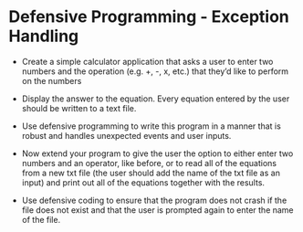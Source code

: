 # Defensive Programming - Exception Handling

* Create a simple calculator application that asks a user to enter two numbers and the operation (e.g. +, -, x, etc.) that they’d like to perform on the numbers
  
* Display the answer to the equation. Every equation entered by the user should be written to a text file.

* Use defensive programming to write this program in a manner that is robust and handles unexpected events and user inputs.

* Now extend your program to give the user the option to either enter two numbers and an operator, like before, or to read all of the equations from a new txt file (the user should add the name of the txt file as an input) and print out all of the equations together with the results.

* Use defensive coding to ensure that the program does not crash if the file does not exist and that the user is prompted again to enter the name of the file.
